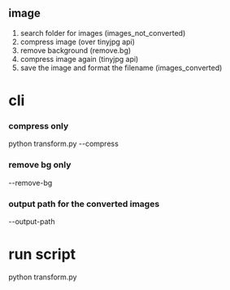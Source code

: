 ## image
1. search folder for images (images_not_converted)
2. compress image (over tinyjpg api)
3. remove background (remove.bg)
4. compress image again (tinyjpg api)
5. save the image and format the filename (images_converted)

# cli
### compress only
python transform.py --compress
### remove bg only
--remove-bg
### output path for the converted images
--output-path


# run script
python transform.py
